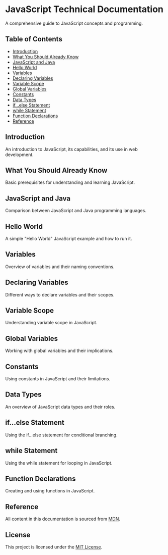 # JavaScript Technical Documentation

A comprehensive guide to JavaScript concepts and programming.

## Table of Contents

- [Introduction](#introduction)
- [What You Should Already Know](#what-you-should-already-know)
- [JavaScript and Java](#javascript-and-java)
- [Hello World](#hello-world)
- [Variables](#variables)
- [Declaring Variables](#declaring-variables)
- [Variable Scope](#variable-scope)
- [Global Variables](#global-variables)
- [Constants](#constants)
- [Data Types](#data-types)
- [if...else Statement](#ifelse-statement)
- [while Statement](#while-statement)
- [Function Declarations](#function-declarations)
- [Reference](#reference)

## Introduction

An introduction to JavaScript, its capabilities, and its use in web development.

## What You Should Already Know

Basic prerequisites for understanding and learning JavaScript.

## JavaScript and Java

Comparison between JavaScript and Java programming languages.

## Hello World

A simple "Hello World" JavaScript example and how to run it.

## Variables

Overview of variables and their naming conventions.

## Declaring Variables

Different ways to declare variables and their scopes.

## Variable Scope

Understanding variable scope in JavaScript.

## Global Variables

Working with global variables and their implications.

## Constants

Using constants in JavaScript and their limitations.

## Data Types

An overview of JavaScript data types and their roles.

## if...else Statement

Using the if...else statement for conditional branching.

## while Statement

Using the while statement for looping in JavaScript.

## Function Declarations

Creating and using functions in JavaScript.

## Reference

All content in this documentation is sourced from [MDN](https://developer.mozilla.org/en-US/docs/Web/JavaScript/Guide).

## License

This project is licensed under the [MIT License](LICENSE).
